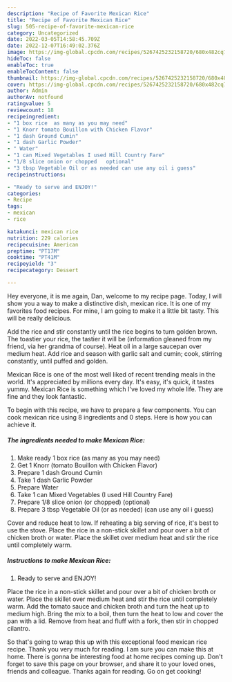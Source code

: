 ```yaml
---
description: "Recipe of Favorite Mexican Rice"
title: "Recipe of Favorite Mexican Rice"
slug: 505-recipe-of-favorite-mexican-rice
category: Uncategorized
date: 2022-03-05T14:58:45.709Z
date: 2022-12-07T16:49:02.376Z
image: https://img-global.cpcdn.com/recipes/5267425232158720/680x482cq70/mexican-rice-recipe-main-photo.jpg
hideToc: false
enableToc: true
enableTocContent: false
thumbnail: https://img-global.cpcdn.com/recipes/5267425232158720/680x482cq70/mexican-rice-recipe-main-photo.jpg
cover: https://img-global.cpcdn.com/recipes/5267425232158720/680x482cq70/mexican-rice-recipe-main-photo.jpg
author: Admin
authorAv: notfound
ratingvalue: 5
reviewcount: 18
recipeingredient:
- "1 box rice  as many as you may need"
- "1 Knorr tomato Bouillon with Chicken Flavor"
- "1 dash Ground Cumin"
- "1 dash Garlic Powder"
- " Water"
- "1 can Mixed Vegetables I used Hill Country Fare"
- "1/8 slice onion or chopped   optional"
- "3 tbsp Vegetable Oil or as needed can use any oil i guess"
recipeinstructions:

- "Ready to serve and ENJOY!"
categories:
- Recipe
tags:
- mexican
- rice

katakunci: mexican rice 
nutrition: 229 calories
recipecuisine: American
preptime: "PT17M"
cooktime: "PT41M"
recipeyield: "3"
recipecategory: Dessert

---
```



Hey everyone, it is me again, Dan, welcome to my recipe page. Today, I will show you a way to make a distinctive dish, mexican rice. It is one of my favorites food recipes. For mine, I am going to make it a little bit tasty. This will be really delicious.

Add the rice and stir constantly until the rice begins to turn golden brown. The toastier your rice, the tastier it will be (information gleaned from my friend, via her grandma of course). Heat oil in a large saucepan over medium heat. Add rice and season with garlic salt and cumin; cook, stirring constantly, until puffed and golden.

Mexican Rice is one of the most well liked of recent trending meals in the world. It's appreciated by millions every day. It's easy, it's quick, it tastes yummy. Mexican Rice is something which I've loved my whole life. They are fine and they look fantastic.


To begin with this recipe, we have to prepare a few components. You can cook mexican rice using 8 ingredients and 0 steps. Here is how you can achieve it.

<!--inarticleads1-->

##### The ingredients needed to make Mexican Rice:

1. Make ready 1 box rice  (as many as you may need)
1. Get 1 Knorr (tomato Bouillon with Chicken Flavor)
1. Prepare 1 dash Ground Cumin
1. Take 1 dash Garlic Powder
1. Prepare  Water
1. Take 1 can Mixed Vegetables (I used Hill Country Fare)
1. Prepare 1/8 slice onion (or chopped)   (optional)
1. Prepare 3 tbsp Vegetable Oil (or as needed) (can use any oil i guess)


Cover and reduce heat to low. If reheating a big serving of rice, it&#39;s best to use the stove. Place the rice in a non-stick skillet and pour over a bit of chicken broth or water. Place the skillet over medium heat and stir the rice until completely warm. 

<!--inarticleads2-->

##### Instructions to make Mexican Rice:


1. Ready to serve and ENJOY!

Place the rice in a non-stick skillet and pour over a bit of chicken broth or water. Place the skillet over medium heat and stir the rice until completely warm. Add the tomato sauce and chicken broth and turn the heat up to medium high. Bring the mix to a boil, then turn the heat to low and cover the pan with a lid. Remove from heat and fluff with a fork, then stir in chopped cilantro. 

So that's going to wrap this up with this exceptional food mexican rice recipe. Thank you very much for reading. I am sure you can make this at home. There is gonna be interesting food at home recipes coming up. Don't forget to save this page on your browser, and share it to your loved ones, friends and colleague. Thanks again for reading. Go on get cooking!
